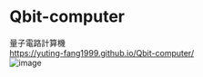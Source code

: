 # Qbit-computer
量子電路計算機  
https://yuting-fang1999.github.io/Qbit-computer/  
![image](https://user-images.githubusercontent.com/66452317/162939792-e5770b0e-2509-4284-9fe2-1fcc0aec5ec4.png)


